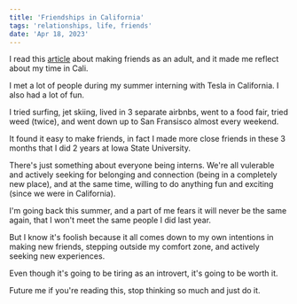 ```yaml
---
title: 'Friendships in California'
tags: 'relationships, life, friends'
date: 'Apr 18, 2023'
---
```


I read this [article](https://www.wbur.org/hereandnow/2021/11/10/making-friends-adults) about making friends as an adult, and it made me reflect about my time in Cali.

I met a lot of people during my summer interning with Tesla in California. I also had a lot of fun.

I tried surfing, jet skiing, lived in 3 separate airbnbs, went to a food fair, tried weed (twice), and went down up to San Fransisco almost every weekend.

It found it easy to make friends, in fact I made more close friends in these 3 months that I did 2 years at Iowa State University.

There's just something about everyone being interns. We're all vulerable and actively seeking for belonging and connection (being in a completely new place), and at the same time, willing to do anything fun and exciting (since we were in California).

I'm going back this summer, and a part of me fears it will never be the same again, that I won't meet the same people I did last year.

But I know it's foolish because it all comes down to my own intentions in making new friends, stepping outside my comfort zone, and actively seeking new experiences.

Even though it's going to be tiring as an introvert, it's going to be worth it.

Future me if you're reading this, stop thinking so much and just do it.
